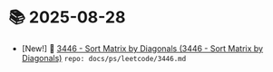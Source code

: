 # 📚 2025-08-28
- [New!] 📗 [3446 - Sort Matrix by Diagonals (3446 - Sort Matrix by Diagonals)](https://til.qriosity.dev/featured/ps/leetcode/3446) `repo: docs/ps/leetcode/3446.md`
